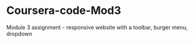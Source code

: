 # Coursera-code-Mod3
Module 3 assignment - responsive website with a toolbar, burger menu, dropdown

